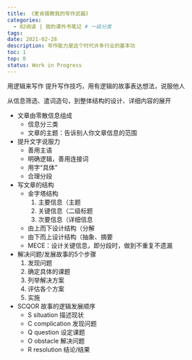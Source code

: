 ```yaml
---
title: 《麦肯锡教我的写作武器》
categories:
  - 02阅读 | 我的课外书笔记 # 一级分类
tags:
date: 2021-02-28
description: 写作能力是这个时代许多行业的基本功
toc: 1
top: 0
status: Work in Progress
---
```


用逻辑来写作
提升写作技巧，用有逻辑的故事表达想法，说服他人

从信息筛选、遣词造句，到整体结构的设计、详细内容的展开

- 文章由零散信息组成
  - 信息分三类
  - 文章的主题：告诉别人你文章信息的范围
- 提升文字说服力
  - 善用主语
  - 明确逻辑，善用连接词
  - 用字“具体”
  - 合理分段
- 写文章的结构
  - 金字塔结构
    1. 主要信息（主题
    2. 关键信息（二级标题
    3. 次要信息（详细信息
  - 由上而下设计结构（分解
  - 由下而上设计结构（抽象、摘要
  - MECE：设计关键信息，即分段时，做到不重复不遗漏
- 解决问题/发展故事的5个步骤
  1. 发现问题
  2. 确定具体的课题
  3. 列举解决方案
  4. 评估各个方案
  5. 实施
- SCQOR 故事的逻辑发展顺序
  - S situation 描述现状
  - C complication 发现问题
  - Q question 设定课题
  - O obstacle 解决问题
  - R resolution 结论/结果